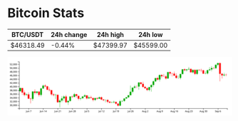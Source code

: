 # Bitcoin Stats

BTC/USDT|24h change|24h high|24h low|
|---|---|---|---|
|$46318.49|-0.44%|$47399.97|$45599.00|

<img src="./chart.svg">

